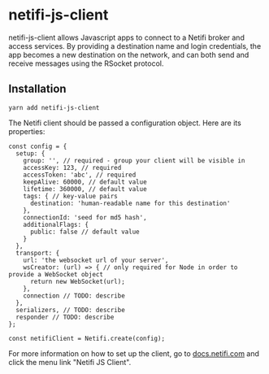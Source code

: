 # netifi-js-client

netifi-js-client allows Javascript apps to connect to a Netifi broker and access services. By providing a destination name and login credentials, the app becomes a new destination on the network, and can both send and receive messages using the RSocket protocol.

## Installation

```
yarn add netifi-js-client
```

The Netifi client should be passed a configuration object. Here are its properties:

```
const config = {
  setup: {
    group: '', // required - group your client will be visible in
    accessKey: 123, // required
    accessToken: 'abc', // required
    keepAlive: 60000, // default value
    lifetime: 360000, // default value
    tags: { // key-value pairs
      destination: 'human-readable name for this destination'
    },
    connectionId: 'seed for md5 hash',
    additionalFlags: {
      public: false // default value
    }
  },
  transport: {
    url: 'the websocket url of your server',
    wsCreator: (url) => { // only required for Node in order to provide a WebSocket object
      return new WebSocket(url);
    },
    connection // TODO: describe
  },
  serializers, // TODO: describe
  responder // TODO: describe
};

const netifiClient = Netifi.create(config);
```

For more information on how to set up the client, go to [docs.netifi.com](https://docs.netifi.com) and click the menu link "Netifi JS Client".
